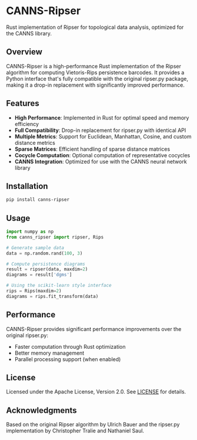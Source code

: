 # CANNS-Ripser

Rust implementation of Ripser for topological data analysis, optimized for the CANNS library.

## Overview

CANNS-Ripser is a high-performance Rust implementation of the Ripser algorithm for computing Vietoris-Rips persistence barcodes. It provides a Python interface that's fully compatible with the original ripser.py package, making it a drop-in replacement with significantly improved performance.

## Features

- **High Performance**: Implemented in Rust for optimal speed and memory efficiency
- **Full Compatibility**: Drop-in replacement for ripser.py with identical API
- **Multiple Metrics**: Support for Euclidean, Manhattan, Cosine, and custom distance metrics
- **Sparse Matrices**: Efficient handling of sparse distance matrices
- **Cocycle Computation**: Optional computation of representative cocycles
- **CANNS Integration**: Optimized for use with the CANNS neural network library

## Installation

```bash
pip install canns-ripser
```

## Usage

```python
import numpy as np
from canns_ripser import ripser, Rips

# Generate sample data
data = np.random.rand(100, 3)

# Compute persistence diagrams
result = ripser(data, maxdim=2)
diagrams = result['dgms']

# Using the scikit-learn style interface
rips = Rips(maxdim=2)
diagrams = rips.fit_transform(data)
```

## Performance

CANNS-Ripser provides significant performance improvements over the original ripser.py:

- Faster computation through Rust optimization
- Better memory management
- Parallel processing support (when enabled)

## License

Licensed under the Apache License, Version 2.0. See [LICENSE](LICENSE) for details.

## Acknowledgments

Based on the original Ripser algorithm by Ulrich Bauer and the ripser.py implementation by Christopher Tralie and Nathaniel Saul.